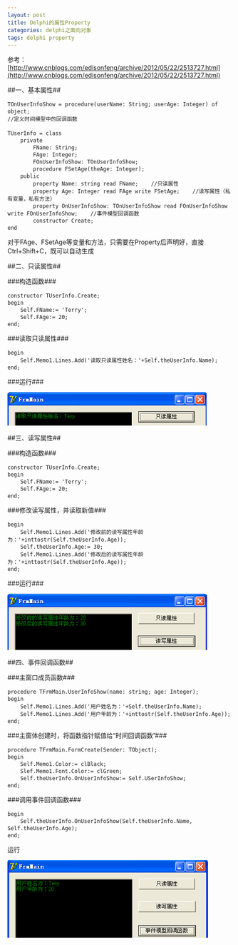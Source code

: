 ```yaml
---
layout: post
title: Delphi的属性Property
categories: delphi之面向对象
tags: delphi property
---
```



参考：[http://www.cnblogs.com/edisonfeng/archive/2012/05/22/2513727.html](http://www.cnblogs.com/edisonfeng/archive/2012/05/22/2513727.html)

##一、基本属性##

    TOnUserInfoShow = procedure(userName: String; userAge: Integer) of object;
    //定义时间模型中的回调函数
    
    TUserInfo = class
        private
            FName: String;
            FAge: Integer;
            FOnUserInfoShow: TOnUserInfoShow;
            procedure FSetAge(theAge: Integer);
        public
            property Name: string read FName;    //只读属性
            property Age: Integer read FAge write FSetAge;    //读写属性（私有变量，私有方法）
            property OnUserInfoShow: TOnUserInfoShow read FOnUserInfoShow write FOnUserInfoShow;    //事件模型回调函数
            constructor Create;
    end

对于FAge、FSetAge等变量和方法，只需要在Property后声明好，直接Ctrl+Shift+C，既可以自动生成

##二、只读属性##

###构造函数###

    constructor TUserInfo.Create;
    begin
        Self.FName:= 'Terry';
        Self.FAge:= 20;
    end;

###读取只读属性###

    begin
        Self.Memo1.Lines.Add('读取只读属性姓名：'+Self.theUserInfo.Name);
    end;

###运行###

![image](../image/2015-04-13/1.png)

##三、读写属性##

###构造函数###

    constructor TUserInfo.Create;
    begin
        Self.FName:= 'Terry';
        Self.FAge:= 20;
    end;

###修改读写属性，并读取新值###

    begin
        Self.Memo1.Lines.Add('修改前的读写属性年龄为：'+inttostr(Self.theUserInfo.Age));
        Self.theUserInfo.Age:= 30;
        Self.Memo1.Lines.Add('修改后的读写属性年龄为：'+inttostr(Self.theUserInfo.Age));
    end;

###运行###

![image](../image/2015-04-13/2.png)

##四、事件回调函数##

###主窗口成员函数###

    procedure TFrmMain.UserInfoShow(name: string; age: Integer);
    begin
        Self.Memo1.Lines.Add('用户姓名为：'+Self.theUserInfo.Name);    
        Self.Memo1.Lines.Add('用户年龄为：'+inttostr(Self.theUserInfo.Age));
    end;

###主窗体创建时，将函数指针赋值给“时间回调函数”###

    procedure TFrmMain.FormCreate(Sender: TObject);
    begin
        Self.Memo1.Color:= clBlack;
        Slef.Memo1.Font.Color:= clGreen;
        Self.theUserInfo.OnUserInfoShow:= Self.USerInfoShow;
    end;

###调用事件回调函数###

    begin
        Self.theUserInfo.OnUserInfoShow(Self.theUserInfo.Name, Self.theUserInfo.Age);
    end;

运行

![image](../image/2015-04-13/3.png)